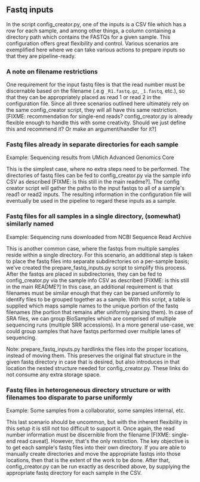 ## Fastq inputs

In the script config_creator.py, one of the inputs is a CSV file which has a row for each sample, and among other things, a column containing a directory path which contains the FASTQs for a given sample. This configuration offers great flexibility and control. Various scenarios are exemplified here where we can take various actions to prepare inputs so that they are pipeline-ready.

### A note on filename restrictions

One requirement for the input fastq files is that the read number must be discernable based on the filename (.e.g `_R1.fastq.gz`, `_1.fastq`, etc.), so that they can be appropriately placed as read 1 or read 2 in the configuration file. Since all three scenarios outlined here ultimately rely on the same config_creator script, they will all have this same restriction. [FIXME: recommendation for single-end reads? config_creator.py is already flexible enough to handle this with some creativity. Should we just define this and recommend it? Or make an argument/handler for it?]


### Fastq files already in separate directories for each sample

Example: Sequencing results from UMich Advanced Genomics Core

This is the simplest case, where no extra steps need to be performed. The directories of fastq files can be fed to config_creator.py via the sample info CSV as described [FIXME: is this still in the main readme?]. The config creator script will gather the paths to the input fastqs to all of a sample's read1 or read2 inputs. The resulting information in the configuration file will eventually be used in the pipeline to regard these inputs as a sample.

### Fastq files for all samples in a single directory, (somewhat) similarly named

Example: Sequencing runs downloaded from NCBI Sequence Read Archive

This is another common case, where the fastqs from multiple samples reside within a single directory. For this scenario, an additional step is taken to place the fastq files into separate subdirectories on a per-sample basis; we've created the prepare_fastq_inputs.py script to simplify this process. After the fastqs are placed in subdirectories, they can be fed to config_creator.py via the sample info CSV as described [FIXME: is this still in the main README?]
In this case, an additional requirement is that filenames must be similar enough that they can be parsed uniformly to identify files to be grouped together as a sample. With this script, a table is supplied which maps sample names to the unique portion of the fastq filenames (the portion that remains after uniformly parsing them). In case of SRA files, we can group BioSamples which are comprised of multiple sequencing runs (multiple SRR accessions). In a more general use-case, we could group samples that have fastqs performed over multiple lanes of sequencing.

Note: prepare_fastq_inputs.py hardlinks the files into the proper locations, instead of moving them. This preserves the original flat structure in the given fastq directory in case that is desired, but also introduces in that location the nested structure needed for config_creator.py. These links do not consume any extra storage space.

### Fastq files in heterogeneous directory structure or with filenames too disparate to parse uniformly

Example: Some samples from a collaborator, some samples internal, etc.

This last scenario should be uncommon, but with the inherent flexibility in this setup it is still not too difficult to support it. Once again, the read number information must be discernible from the filename [FIXME: single-end read caveat]. However, that's the only restriction. The key objective is to get each sample's fastq files into their own directory. If you are able to manually create directories and move the appropriate fastqs into those locations, then that is the extent of the work to be done. After that, config_creator.py can be run exactly as described above, by supplying the appropriate fastq directory for each sample in the CSV.
